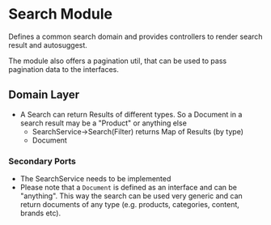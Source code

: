 # Search Module

Defines a common search domain and provides controllers to render search result and autosuggest.

The module also offers a pagination util, that can be used to pass pagination data to the interfaces.

## Domain Layer

* A Search can return Results of different types. So a Document in a search result may be a "Product" or anything else
    * SearchService->Search(Filter)  returns Map of Results (by type)
    * Document

### Secondary Ports
* The SearchService needs to be implemented
* Please note that a `Document` is defined as an interface and can be "anything". This way the search can be used very generic and can return documents of any type (e.g. products, categories, content, brands etc).
